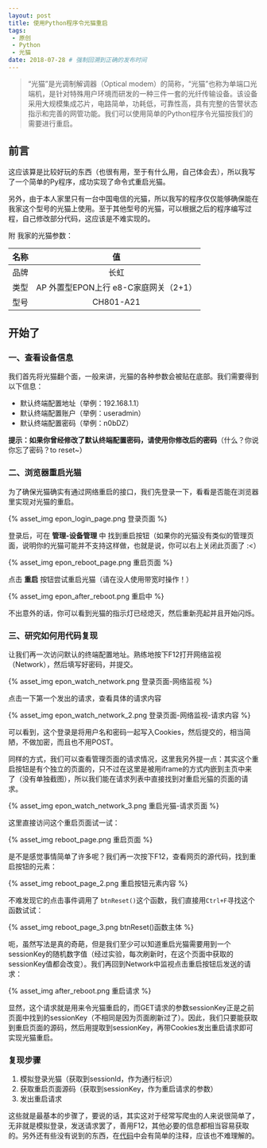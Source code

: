 ```yaml
---
layout: post
title: 使用Python程序令光猫重启
tags:
 - 原创
 - Python
 - 光猫
date: 2018-07-28 # 强制回溯到正确的发布时间
---
```


>“光猫”是光调制解调器（Optical modem）的简称，“光猫”也称为单端口光端机，是针对特殊用户环境而研发的一种三件一套的光纤传输设备。该设备采用大规模集成芯片，电路简单，功耗低，可靠性高，具有完整的告警状态指示和完善的网管功能。我们可以使用简单的Python程序令光猫按我们的需要进行重启。

<!-- more -->

## 前言

这应该算是比较好玩的东西（也很有用，至于有什么用，自己体会去），所以我写了一个简单的Py程序，成功实现了命令式重启光猫。

另外，由于本人家里只有一台中国电信的光猫，所以我写的程序仅仅能够确保能在我家这个型号的光猫上使用。至于其他型号的光猫，可以根据之后的程序编写过程，自己修改部分代码，这应该是不难实现的。

附 我家的光猫参数：

|名称|值|
|:--:|:--:|
|品牌|长虹|
|类型|AP 外置型EPON上行 e8-C家庭网关（2+1）|
|型号|CH801-A21|

## 开始了

### 一、查看设备信息

我们首先将光猫翻个面，一般来讲，光猫的各种参数会被贴在底部。我们需要得到以下信息：

* 默认终端配置地址（举例：192.168.1.1）
* 默认终端配置账户（举例：useradmin）
* 默认终端配置密码（举例：n0bDZ）

**提示：如果你曾经修改了默认终端配置密码，请使用你修改后的密码**（什么？你说你忘了密码？to reset~）

### 二、浏览器重启光猫

为了确保光猫确实有通过网络重启的接口，我们先登录一下，看看是否能在浏览器里实现对光猫的重启。

{% asset_img epon_login_page.png 登录页面 %}
 
登录后，可在 **管理-设备管理** 中 找到重启按钮（如果你的光猫没有类似的管理页面，说明你的光猫可能并不支持这样做，也就是说，你可以右上关闭此页面了 :<）

{% asset_img epon_reboot_page.png 重启页面 %}

点击 **重启** 按钮尝试重启光猫（请在没人使用带宽时操作！）

{% asset_img epon_after_reboot.png 重启中 %}

不出意外的话，你可以看到光猫的指示灯已经熄灭，然后重新亮起并且开始闪烁。

### 三、研究如何用代码复现

让我们再一次访问默认的终端配置地址。熟练地按下F12打开网络监视（Network），然后填写好密码，并提交。

{% asset_img epon_watch_network.png 登录页面-网络监视 %}

点击一下第一个发出的请求，查看具体的请求内容

{% asset_img epon_watch_network_2.png 登录页面-网络监视-请求内容 %}

可以看到，这个登录是将用户名和密码一起写入Cookies，然后提交的，相当简陋，不做加密，而且也不用POST。

同样的方式，我们可以查看管理页面的请求情况，这里我另外提一点：其实这个重启按钮是有个独立的页面的，只不过在这里是被用iframe的方式内嵌到主页中来了（没有单独截图），所以我们能在请求列表中直接找到对重启光猫的页面的请求。

{% asset_img epon_watch_network_3.png 重启光猫-请求页面 %}

这里直接访问这个重启页面试一试：

{% asset_img reboot_page.png 重启页面 %}

是不是感觉事情简单了许多呢？我们再一次按下F12，查看网页的源代码，找到重启按钮的元素：

{% asset_img reboot_page_2.png 重启按钮元素内容 %}

不难发现它的点击事件调用了 ```btnReset()```这个函数，我们直接用```Ctrl+F```寻找这个函数试试：

{% asset_img reboot_page_3.png btnReset()函数主体 %}

呃，虽然写法是真的奇葩，但是我们至少可以知道重启光猫需要用到一个sessionKey的随机数字值（经过实验，每次刷新时，在这个页面中获取的sessionKey值都会改变）。我们再回到Network中监视点击重启按钮后发送的请求：

{% asset_img after_reboot.png 重启请求 %}

显然，这个请求就是用来令光猫重启的，而GET请求的参数sessionKey正是之前页面中找到的sessionKey（不相同是因为页面刷新过了）。因此，我们只要能获取到重启页面的源码，然后用提取到sessionKey，再带Cookies发出重启请求即可实现光猫重启。

### 复现步骤

1. 模拟登录光猫（获取到sessionId，作为通行标识）
2. 获取重启页面源码（获取到sessionKey，作为重启请求的参数）
3. 发出重启请求

这些就是最基本的步骤了，要说的话，其实这对于经常写爬虫的人来说很简单了，无非就是模拟登录，发送请求罢了，善用F12，其他必要的信息都相当容易获取的。另外还有些没有说到的东西，在[代码](https://github.com/LonelySteve/e-pon-rebooter/blob/master/e_pon/reboot.py)中会有简单的注释，应该也不难理解的。
